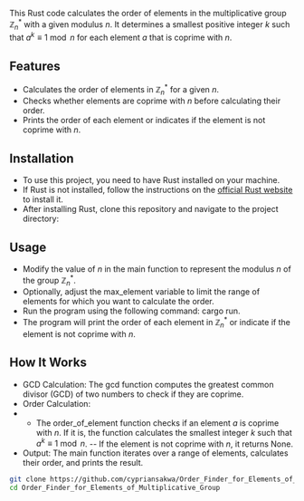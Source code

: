 This Rust code calculates the order of elements in the multiplicative group $\mathbb{Z}_n^*$ with a given modulus $n$. It determines a smallest positive integer $k$ such that $a^k\equiv 1\bmod n$ for each element $a$ that is coprime with $n$.
## Features

- Calculates the order of elements in $\mathbb{Z}_n^*$ for a given $n$.
- Checks whether elements are coprime with $n$ before calculating their order.
- Prints the order of each element or indicates if the element is not coprime with $n$.

## Installation

- To use this project, you need to have Rust installed on your machine.
- If Rust is not installed, follow the instructions on the [official Rust website](https://www.rust-lang.org/tools/install) to install it.
- After installing Rust, clone this repository and navigate to the project directory:

## Usage
- Modify the value of $n$ in the main function to represent the modulus $n$ of the group $\mathbb{Z}_n^*$.
- Optionally, adjust the max_element variable to limit the range of elements for which you want to calculate the order.
- Run the program using the following command: cargo run.
- The program will print the order of each element in $\mathbb{Z}_n^*$ or indicate if the element is not coprime with $n$.
## How It Works
- GCD Calculation: The gcd function computes the greatest common divisor (GCD) of two numbers to check if they are coprime.
- Order Calculation:
- - The order_of_element function checks if an element $a$ is coprime with $n$. If it is, the function calculates the smallest integer 
$k$ such that $a^k\equiv 1\bmod n$.
-- If the element is not coprime with $n$, it returns None.
- Output: The main function iterates over a range of elements, calculates their order, and prints the result.
```bash
git clone https://github.com/cypriansakwa/Order_Finder_for_Elements_of_Multiplicative_Group.git
cd Order_Finder_for_Elements_of_Multiplicative_Group
